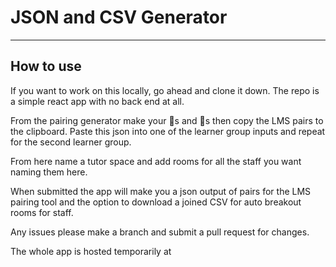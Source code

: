 # JSON and CSV Generator

---

## How to use

If you want to work on this locally, go ahead and clone it down. The repo is a simple react app with no back end at all.

From the pairing generator make your 🍐s and 🍎s then copy the LMS pairs to the clipboard. Paste this json into one of the learner group inputs and repeat for the second learner group.

From here name a tutor space and add rooms for all the staff you want naming them here.

When submitted the app will make you a json output of pairs for the LMS pairing tool and the option to download a joined CSV for auto breakout rooms for staff.

Any issues please make a branch and submit a pull request for changes.

The whole app is hosted temporarily at
